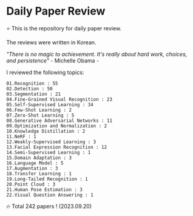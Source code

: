 # Daily Paper Review

⭐ This is the repository for daily paper review.

The reviews were written in Korean.

*"There is no magic to achievement. It's really about hard work, choices, and persistence"* - Michelle Obama -

I reviewed the following topics:

    01.Recognition : 55
    02.Detection : 50
    03.Segmentation : 21
    04.Fine-Grained Visual Recognition : 23
    05.Self-Supervised Learning : 34
    06.Few-Shot Learning : 2
    07.Zero-Shot Learning : 5
    08.Generative Adversarial Networks : 11
    09.Optimization and Normalization : 2
    10.Knowledge Distillation : 2
    11.NeRF : 1
    12.Weakly-Supervised Learning : 3
    13.Facial Expression Recognition : 12
    14.Semi-Supervised Learning : 1
    15.Domain Adaptation : 3
    16.Language Model : 5
    17.Augmentation : 3
    18.Transfer Learning : 1
    19.Long-Tailed Recognition : 1
    20.Point Cloud : 3
    21.Human Pose Estimation : 3
    22.Visual Question Answering : 1

🔥 Total 242 papers ! (2023.09.20)
